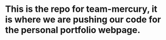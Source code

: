 # This is the repo for team-mercury, it is where we are pushing our code for the personal portfolio webpage.
